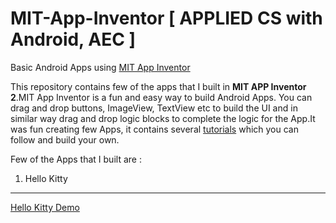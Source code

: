 # MIT-App-Inventor [ APPLIED CS with Android, AEC ]
Basic Android Apps using [MIT App Inventor](http://ai2.appinventor.mit.edu) 

This repository contains few of the apps that I built in <b>MIT APP Inventor 2</b>.MIT App Inventor is a fun and easy way to build Android Apps. You can drag and drop buttons, ImageView, TextView etc to build the UI and in similar way drag and drop logic blocks to complete the logic for the App.It was fun creating few Apps, it contains several [tutorials](http://appinventor.mit.edu/explore/ai2/tutorials) which you can follow and build your own. 

Few of the Apps that I built are :

1. Hello Kitty
--------------

[Hello Kitty Demo](https://youtu.be/RV9cvNFkv_8)
